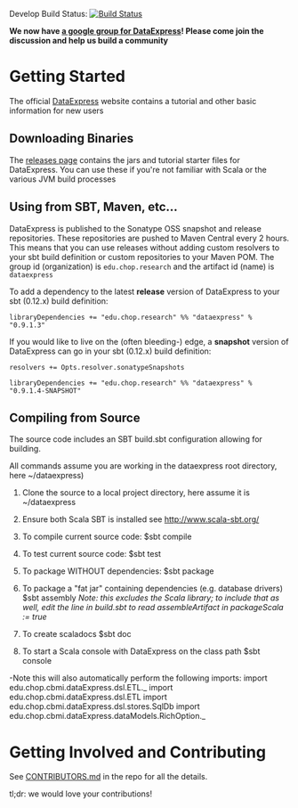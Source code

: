 Develop Build Status: [![Build Status](https://travis-ci.org/cbmi/dataexpress.png?branch=develop)](https://travis-ci.org/cbmi/dataexpress)

__We now have [a google group for DataExpress](https://groups.google.com/forum/#!forum/dataexpress-etl)! Please come join the discussion and help us build a community__

# Getting Started

The official [DataExpress](http://dataexpress.research.chop.edu/) website contains a tutorial and other basic information for new users

## Downloading Binaries

The [releases page](https://github.com/cbmi/dataexpress/releases) contains the jars and tutorial starter files for DataExpress. You can use these if you're not familiar with Scala or the various JVM build processes

## Using from SBT, Maven, etc...

DataExpress is published to the Sonatype OSS snapshot and release repositories. These repositories are pushed to Maven Central every 2 hours. This means that you can use releases without adding custom resolvers to your sbt build definition or custom repositories to your Maven POM. The group id (organization) is `edu.chop.research` and the artifact id (name) is `dataexpress` 

To add a dependency to the latest **release** version of DataExpress to your sbt (0.12.x) build definition:

    libraryDependencies += "edu.chop.research" %% "dataexpress" % "0.9.1.3"

If you would like to live on the (often bleeding-) edge, a **snapshot** version of DataExpress can go in your sbt (0.12.x) build definition:

    resolvers += Opts.resolver.sonatypeSnapshots

    libraryDependencies += "edu.chop.research" %% "dataexpress" % "0.9.1.4-SNAPSHOT"

## Compiling from Source

The source code includes an SBT build.sbt configuration allowing for building.

All commands assume you are working in the dataexpress root directory, here ~/dataexpress) 

1. Clone the source to a local project directory, here assume it is ~/dataexpress

2. Ensure both Scala SBT is installed see http://www.scala-sbt.org/

3. To compile current source code:
    $sbt compile

4. To test current source code:
    $sbt test

5. To package WITHOUT dependencies:
    $sbt package

6. To package a "fat jar" containing dependencies (e.g. database drivers)
    $sbt assembly
    *Note: this excludes the Scala library; to include that as well, edit the line in build.sbt to read assembleArtifact in packageScala := true*   

7. To create scaladocs
    $sbt doc

8. To start a Scala console with DataExpress on the class path
    $sbt console

-Note this will also automatically perform the following imports:
    import edu.chop.cbmi.dataExpress.dsl.ETL._
    import edu.chop.cbmi.dataExpress.dsl.ETL
    import edu.chop.cbmi.dataExpress.dsl.stores.SqlDb
    import edu.chop.cbmi.dataExpress.dataModels.RichOption._

# Getting Involved and Contributing
See [CONTRIBUTORS.md](https://github.com/cbmi/dataexpress/blob/master/CONTRIBUTORS.md#getting-involved-and-contributing) in the repo for all the details. 

tl;dr: we would love your contributions!
